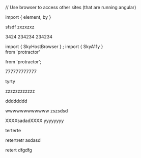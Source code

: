 // Use browser to access other sites (that are running angular)
 
 
import { element, by }

sfsdf
zxzxzxz
 
 
3424
234234
234234
 

import { SkyHostBrowser } ;
import { SkyA11y }  
 from 'protractor'
 
 from 'protractor';

777777777777

tyrty

 
zzzzzzzzzzzz

dddddddd
 
wwwwwwwwwwww
 zszsdsd
 
 
 XXXXsadadXXXX
 yyyyyyyy
 
 terterte
 
 retertretr
 asdasd
 
 retert
dfgdfg